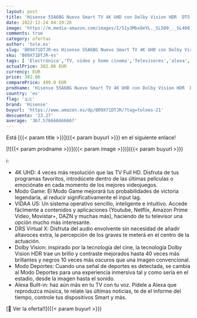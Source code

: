 ```yaml
---
layout: post
title: 'Hisense 55A6BG Nuevo Smart TV 4K UHD con Dolby Vision HDR  DTS Virtual X  Freeview Play  Alexa Built-in  Bluetooth  Nuevo 2022 '
date: 2022-12-24 04:19:26
image: 'https://m.media-amazon.com/images/I/51y3Mbx8eYL._SL500_._SL400_.jpg'
comments: true
category: ofertas
author: 'tole.es'
slug: 'B09X71DTJR-es Hisense 55A6BG Nuevo Smart TV 4K UHD con Dolby Vision HDR...'
sku: 'B09X71DTJR-es'
tags: [ 'Electrónica','TV, vídeo y home cinema','Televisores','alexa','hisense','🇪🇸', ]
actualPrice: 382.86 EUR
currency: EUR
price: 382.86
comparePrice: 499.0 EUR
prodname: 'Hisense 55A6BG Nuevo Smart TV 4K UHD con Dolby Vision HDR  DTS Virtual X  Freeview Play  Alexa Built-in  Bluetooth  Nuevo 2022 '
country: 'es'
flag: '🇪🇸'
brand: 'Hisense'
buyurl: 'https://www.amazon.es/dp/B09X71DTJR/?tag=tolees-21'
descuento: '23.27'
average: '367.576666666667'
---
```


Está [{{< param title >}}]({{< param buyurl >}}) en el siguiente enlace!

[![{{< param prodname >}}]({{< param image >}})]({{< param buyurl >}})

ℹ️:

- 4K UHD: 4 veces más resolución que las TV Full HD. Disfruta de tus programas favoritos, introdúcete dentro de las últimas películas o emociónate en cada momento de los mejores videojuegos.
- Modo Game: El Modo Game mejorará tus probabilidades de victoria legendaria, al reducir significativamente el input lag.
- VIDAA U5: Un sistema operativo sencillo, inteligente e intuitivo. Accede fáclmente a contenidos y aplicaciones (Youtube, Netflix, Amazon Prime Video, Movistar+, DAZN y muchas más), haciendo de tu televisor una opción mucho más interesante.
- DRS Virtual X: Disfruta del audio envolvente sin necesidad de añadir altavoces extra, la percepción de los graves te meterá en el centro de la actuación.
- Dolby Vision: inspirado por la tecnología del cine, la tecnología Dolby Vision HDR trae un brillo y contraste mejorados hasta 40 veces más brillantes y negros 10 veces más oscuros que una imagen convencional.
- Modo Deportes: Cuando una señal de deportes es detectada, se cambia al Modo Deportes para una experiencia inmersiva tal y como sería en el estadio, desde la imagen hasta el sonido.
- Alexa Built-in: haz aún más en tu TV con tu voz. Pídele a Alexa que reproduzca música, te relate las últimas noticias, te de el informe del tiempo, controle tus dispositivos Smart y más.

[🛒 Ver la oferta!!]({{< param buyurl >}})
